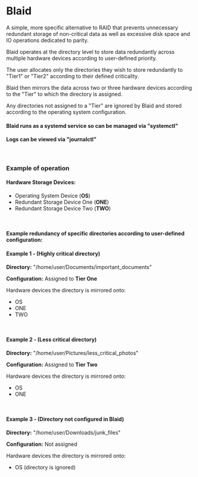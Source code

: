 # Blaid

A simple, more specific alternative to RAID that prevents unnecessary redundant storage of non-critical data as well as excessive disk space and IO operations dedicated to parity.

Blaid operates at the directory level to store data redundantly across multiple hardware devices according to user-defined priority.

The user allocates only the directories they wish to store redundantly to "Tier1" or "Tier2" according to their defined criticality. 

Blaid then mirrors the data across two or three hardware devices according to the "Tier" to which the directory is assigned.

Any directories not assigned to a "Tier" are ignored by Blaid and stored according to the operating system configuration.

#### Blaid runs as a systemd service so can be managed via "systemctl"

#### Logs can be viewed via "journalctl"

<br/>

### Example of operation

#### Hardware Storage Devices:
- Operating System Device (**OS**)
- Redundant Storage Device One (**ONE**)
- Redundant Storage Device Two (**TWO**)

<br/>

#### Example redundancy of specific directories according to user-defined configuration:

#### Example 1 - (Highly critical directory)

**Directory:** "/home/user/Documents/important_documents"

**Configuration:** Assigned to **Tier One**

Hardware devices the directory is mirrored onto:
- OS
- ONE
- TWO

<br/>

#### Example 2 - (Less critical directory)

**Directory:** "/home/user/Pictures/less_critical_photos"

**Configuration:** Assigned to **Tier Two**

Hardware devices the directory is mirrored onto:
- OS
- ONE

<br/>

#### Example 3 - (Directory not configured in Blaid)

**Directory:** "/home/user/Downloads/junk_files"

**Configuration:** Not assigned

Hardware devices the directory is mirrored onto:
- OS (directory is ignored)


